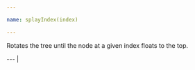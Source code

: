 ```yaml
---

name: splayIndex(index)

---
```


Rotates the tree until the node at a given index floats to the top.

--- |

